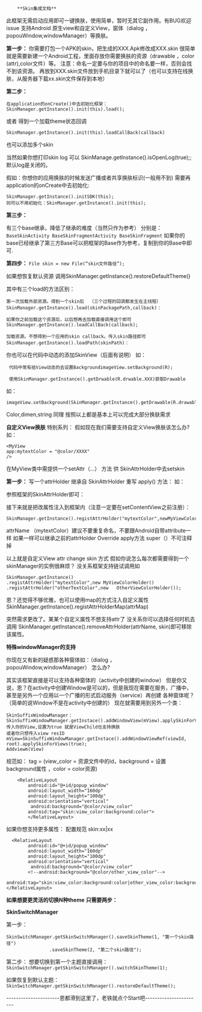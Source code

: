         **Skin集成文档**


此框架无需启动应用即可一键换肤，使用简单，暂时无其它副作用。有BUG欢迎issue
支持Android  原生view和自定义View，窗体（dialog ， popouWindow,windowManager）等换肤。



**第一步：**
你需要打包一个APK的skin，把生成的XXX.Apk修改成XXX.skin
很简单就是需要新建一个Android工程，里面存放你需要换肤的资源（drawable ，color (attr),color文件）等。
注意：命名一定要与你的项目中的命名要一样，否则会找不到该资源。
再放到XXX.skin文件放到手机目录下就可以了（也可以支持在线换肤，从服务器下载xx.skin文件保存到本地）

**第二步：**
```
在application的onCreate()中去初始化框架：
SkinManager.getInstance().init(this).load(); 
```
或者 得到一个加载theme状态回调
```
SkinManager.getInstance().init(this).loadCallBack(callback)
```
也可以添加多个skin


当然如果你想打印skin log 可以	SkinManage.getInstance().isOpenLog(true);;
默认log是关闭的。

假如：你想你的应用换肤的时候发送广播或者共享换肤标识(一般用不到)
需要再application的onCreate中去初始化:
```
SkinManager.getInstance().initSDK(this);
则可以不用初始化：SkinManager.getInstance().init(this);
```
**第三步：**

有三个base继承，降低了继承的难度（当然只作为参考）
分别是：
``
BaseSkinActivity
BaseSkinFragmentActivity
BaseSkinFragment
``
如果你的base已经继承了第三方Base可以把框架的Base作为参考，复制到你的Base中即可.

**第四步：**
``File skin = new File(“skin文件路径”);``

如果想恢复默认资源
调用SkinManager.getInstance().restoreDefaultTheme()

其中有三个load的方法区别：
```
第一次加载外部资源。得到一个skin后  （三个过程的回调都发生在主线程）
SkinManager.getInstance().load(skinPackagePath,callback)：

如果你之前加载这个资源后，以后想再去加载直接调用这个即可
SkinManager.getInstance().loadCallBack(callback);

加载资源。不想得到一个应用的skin callback。传入skin路径即可
SkinManager.getInstance().loadPath(skinPath)：
```
你也可以在代码中动态的添加SkinView（后面有说明）
如：
```
 代码中常有给View动态的去设置BackgroundimageView.setBackground(R);
 
 使用SkinManager.getInstance().getDrwable(R.drwable.XXX)获取Drawable
```
如：
```
imageView.setBackground(SkinManager.getInstance().getDrawable(R.drawable.XXX));
```
Color,dimen,string 同理
按照以上都是基本上可以完成大部分换肤需求


**自定义View换肤**
特别系列：
假如现在我们需要支持自定义View换肤该怎么办?
如：
```
<MyView
app:mytextColor = "@color/XXXX"
/>
```
在MyView类中需提供一个setAttr（...） 方法 供 SkinAttrHolder中去setskin

**第一步：**
写一个attrHolder 继承自 SkinAttrHolder
重写 apply() 方法：
如：

参照框架的SkinAttrHolder即可：

接下来就是把改属性注入到框架内（注意一定要在setContentView之前注册）：

```
SkinManager.getInstance().registAttrHolder("mytextColor",newMyViewColorHolder());
```
attrName （mytextColor）建议不要重复命名，不要跟Android自带attribute一样
如果一样可以继承之前的attrHolder Override  apply方法   super（）不可注释掉

以上就是自定义View attr change skin 方式
假如你说怎么每次都需要得到一个skinManager的实例很麻烦？
没关系框架支持链试调用如

```
SkinManager.getInstance()
.registAttrHolder("mytextColor",new MyViewColorHolder()
.registAttrHolder("otherTextColor",new   OtherViewColorHolder());
```

恩？还觉得不够优雅，也可以使用map的方式注入自定义属性
SkinManager.getInstance().registAttrHolderMap(attrMap)

突然需求更改了。某某个自定义属性不想支持attr了
没关系你可以选择任何时机去调用
SkinManager.getInstance().removeAttrHolder(attrName, skin)即可移除该属性。

**特殊windowManager的支持**


你现在又有新的疑惑那各种窗体如：（dialog ， popouWindow,windowManager）
怎么办?

其实该框架直接是可以支持各种窗体的（activity中创建的window）
但是你又说，恩？在activity中创建Window是可以的，但是我现在需要在服务，广播中，甚至是另外一个应用以一个广播的形式启动服务（service）再创建 各种窗体呢？（简单的说Window不是在activity中创建的）
现在就需要用到另外一个类：

```
SkinSuffixWindowManager：
SkinSuffixWindowManager.getInstace().addWindowView(mView).applySkinForViews(true);
传入你的View,设置为true 就是ViewChild也支持换肤
或者你只想传入view resID
mView=SkinSuffixWindowManager.getInstace().addWindowViewRef(viewId, root).applySkinForViews(true);
Addviewm(View)
```
规范如：
tag = (view_color = 资源文件中的id，background = 设置background属性 ，color =  color资源)
```
    <RelativeLayout
        android:id="@+id/popup_window"
        android:layout_width="160dp"
        android:layout_height="100dp"
        android:orientation="vertical"
         android:background="@color/view_color"
        android:tag="skin:view_color:background:color">
        </RelativeLayout>
```
如果你想支持更多属性：
 配置规范  skin:xx|xx   

```
  <RelativeLayout
        android:id="@+id/popup_window"
        android:layout_width="160dp"
        android:layout_height="100dp"
        android:orientation="vertical"
         android:background="@color/view_color"
 		<!--android:background="@color/other_view_color"-->

android:tag="skin:view_color:background:color|other_view_color:background:color">
</RelativeLayout>
```

**如果想要更灵活的切换N种theme**
**只需要两步：**

**SkinSwitchManager**

第一步：
``` 
SkinSwitchManager.getSkinSwitchManager().saveSkinTheme(1, "第一个skin路径")
                .saveSkinTheme(2, "第二个skin路径");
```
第二步：
 想要切换到第一个主题直接调用：
 ``` SkinSwitchManager.getSkinSwitchManager().switchSkinTheme(1);```


如果恢复到默认主题：
 ```SkinSwitchManager.getSkinSwitchManager().restoreDefaultTheme();```


----------------------恩都滑到这里了，老铁就点个Start吧-----------------------

